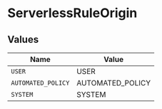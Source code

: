 # ServerlessRuleOrigin


## Values

| Name               | Value              |
| ------------------ | ------------------ |
| `USER`             | USER               |
| `AUTOMATED_POLICY` | AUTOMATED_POLICY   |
| `SYSTEM`           | SYSTEM             |